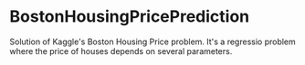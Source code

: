 # BostonHousingPricePrediction
Solution of Kaggle's Boston Housing Price problem. It's a regressio problem where the price of houses depends on several parameters.
